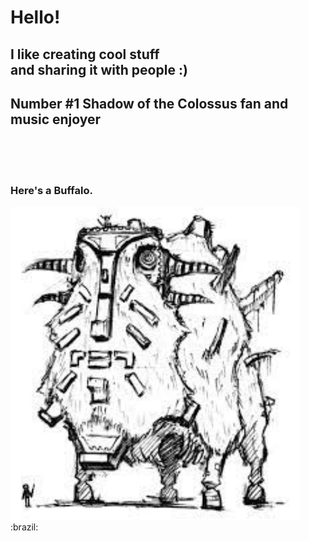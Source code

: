 # <strong>Hello!</strong>
## I like creating cool stuff <br> and sharing it with people :)
## Number #1 Shadow of the Colossus fan and music enjoyer
<br><br><br>
### Here's a Buffalo.

<img height="500px" src="b.jpeg" />
:brazil:
